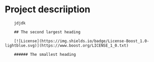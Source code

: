 # Project descriiption
        jdjdk
        
        ## The second largest heading
        
        [![License](https://img.shields.io/badge/License-Boost_1.0-lightblue.svg)](https://www.boost.org/LICENSE_1_0.txt)
        
        ###### The smallest heading
        